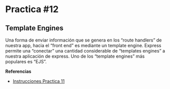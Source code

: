 # Practica #12
## Template Engines

Una forma de enviar información que se genera en los “route handlers” de nuestra app, hacia el “front end” es mediante un template engine. Express permite una “conectar” una cantidad considerable de “templates engines” a nuestra aplicación de express.
Uno de los “template engines” más populares es “EJS”. 


**Referencias**
- [Instrucciones Practica 11](https://docs.google.com/document/d/11WnWhuy92hhCSjjyhLZQfD8KSy8TtiBapa4yrp47-YM/edit)